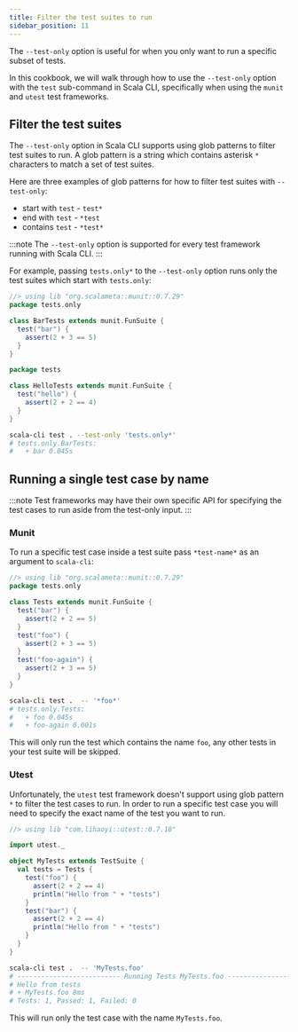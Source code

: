 ```yaml
---
title: Filter the test suites to run
sidebar_position: 11
---
```


The `--test-only` option is useful for when you only want to run a specific subset of tests.

In this cookbook, we will walk through how to use the `--test-only` option with the `test` sub-command in Scala CLI,
specifically when using the `munit` and `utest` test frameworks.

## Filter the test suites

The `--test-only` option in Scala CLI supports using glob patterns to filter test suites to run. A glob pattern is a
string which contains asterisk `*` characters to match a set of test suites.

Here are three examples of glob patterns for how to filter test suites with `--test-only`:

- start with `test` - `test*`
- end with `test` - `*test`
- contains `test` -  `*test*`

:::note
The `--test-only` option is supported for every test framework running with Scala CLI.
:::

For example, passing `tests.only*` to the `--test-only` option runs only the test suites which start with `tests.only`:

```scala title=BarTests.scala
//> using lib "org.scalameta::munit::0.7.29"
package tests.only

class BarTests extends munit.FunSuite {
  test("bar") {
    assert(2 + 3 == 5)
  }
}
```

```scala title=HelloTests.scala
package tests

class HelloTests extends munit.FunSuite {
  test("hello") {
    assert(2 + 2 == 4)
  }
}
```

```bash
scala-cli test . --test-only 'tests.only*' 
# tests.only.BarTests:
#   + bar 0.045s
```

<!-- Expected:
tests.only.BarTests:
+ bar
-->

## Running a single test case by name

:::note
Test frameworks may have their own specific API for specifying the test cases to run aside from the test-only input.
:::

### Munit

To run a specific test case inside a test suite pass `*test-name*` as an argument to `scala-cli`:

<!-- clear -->

```scala title=MunitTests.scala
//> using lib "org.scalameta::munit::0.7.29"
package tests.only

class Tests extends munit.FunSuite {
  test("bar") {
    assert(2 + 2 == 5)
  }
  test("foo") {
    assert(2 + 3 == 5)
  }
  test("foo-again") {
    assert(2 + 3 == 5)
  }
}
```

```bash
scala-cli test .  -- '*foo*'
# tests.only.Tests:
#   + foo 0.045s
#   + foo-again 0.001s
```

<!-- Expected:
tests.only.Tests:
+ foo
+ foo-again
-->

This will only run the test which contains the name `foo`, any other tests in your test suite will be skipped.

### Utest

Unfortunately, the `utest` test framework doesn't support using glob pattern `*` to filter the test cases to run. In
order to run a specific test case you will need to specify the exact name of the test you want to run.

<!-- clear -->

```scala title=MyTests.scala
//> using lib "com.lihaoyi::utest::0.7.10"

import utest._

object MyTests extends TestSuite {
  val tests = Tests {
    test("foo") {
      assert(2 + 2 == 4)
      println("Hello from " + "tests")
    }
    test("bar") {
      assert(2 + 2 == 4)
      println("Hello from " + "tests")
    }
  }
}
```

```bash
scala-cli test .  -- 'MyTests.foo'
# -------------------------- Running Tests MyTests.foo --------------------------
# Hello from tests
# + MyTests.foo 8ms  
# Tests: 1, Passed: 1, Failed: 0
```

<!-- Expected:
Running Tests MyTests.foo
Hello from tests
+ MyTests.foo
Tests: 1, Passed: 1, Failed: 0
-->

This will run only the test case with the name `MyTests.foo`.
